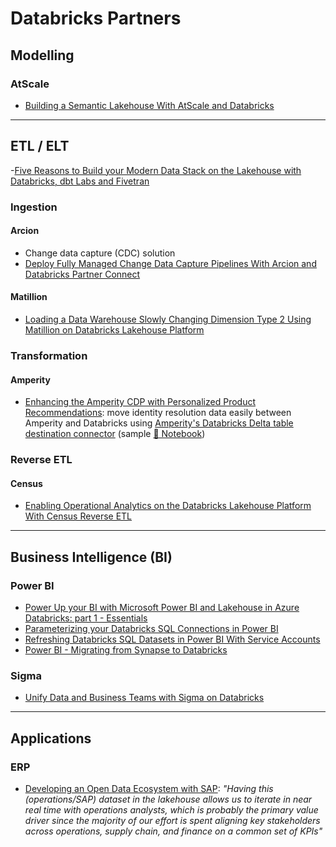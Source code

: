 # Databricks Partners

## Modelling

### AtScale

- [Building a Semantic Lakehouse With AtScale and Databricks](https://www.databricks.com/blog/2022/11/10/building-semantic-lakehouse-atscale-and-databricks.html)

---

## ETL / ELT

-[Five Reasons to Build your Modern Data Stack on the Lakehouse with Databricks, dbt Labs and Fivetran](https://www.databricks.com/blog/five-reasons-build-your-modern-data-stack-lakehouse-databricks-dbt-labs-and-fivetran)

### Ingestion

#### Arcion

- Change data capture (CDC) solution
- [Deploy Fully Managed Change Data Capture Pipelines With Arcion and Databricks Partner Connect](https://databricks.com/blog/2022/06/21/deploy-fully-managed-change-data-capture-pipelines-with-arcion-and-databricks-partner-connect.html)

#### Matillion

- [Loading a Data Warehouse Slowly Changing Dimension Type 2 Using Matillion on Databricks Lakehouse Platform](https://www.databricks.com/blog/2023/01/25/loading-data-warehouse-slowly-changing-dimension-type-2-using-matillion.html)

### Transformation

#### Amperity

- [Enhancing the Amperity CDP with Personalized Product Recommendations](https://www.databricks.com/blog/2023/03/15/enhancing-amperity-cdp-personalized-product-recommendations.html): move identity resolution data easily between Amperity and Databricks using [Amperity's Databricks Delta table destination connector](https://docs.amperity.com/datagrid/destination_databricks_delta_table.html) (sample [📕 Notebook](https://d1r5llqwmkrl74.cloudfront.net/notebooks/RCG/amperity-cdp-rec/index.html#amperity-cdp-rec_1.html))

### Reverse ETL

#### Census

- [Enabling Operational Analytics on the Databricks Lakehouse Platform With Census Reverse ETL](https://www.databricks.com/blog/2023/01/24/enabling-operational-analytics-databricks-lakehouse-platform-census.html)

---

## Business Intelligence (BI)

### Power BI

- [Power Up your BI with Microsoft Power BI and Lakehouse in Azure Databricks: part 1 - Essentials](https://techcommunity.microsoft.com/t5/analytics-on-azure-blog/power-up-your-bi-with-microsoft-power-bi-and-lakehouse-in-azure/ba-p/3810649)
- [Parameterizing your Databricks SQL Connections in Power BI](https://medium.com/@kyle.hale/parameterizing-your-databricks-sql-connections-in-power-bi-fd7aae20863e)
- [Refreshing Databricks SQL Datasets in Power BI With Service Accounts](https://medium.com/@kyle.hale/humans-need-not-apply-refreshing-databricks-sql-datasets-in-power-bi-with-service-accounts-b63fcfa46486)
- [Power BI - Migrating from Synapse to Databricks](https://www.linkedin.com/pulse/power-bi-migrating-from-synapse-databricks-narius-p/)

### Sigma

- [Unify Data and Business Teams with Sigma on Databricks](https://www.databricks.com/blog/unify-data-and-business-teams-sigma-databricks)

---

## Applications

### ERP

- [Developing an Open Data Ecosystem with SAP](https://www.databricks.com/blog/2023/04/19/developing-open-data-ecosystem-sap.html): _"Having this (operations/SAP) dataset in the lakehouse allows us to iterate in near real time with operations analysts, which is probably the primary value driver since the majority of our effort is spent aligning key stakeholders across operations, supply chain, and finance on a common set of KPIs"_
